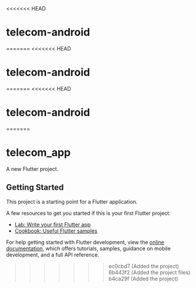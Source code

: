 <<<<<<< HEAD
# telecom-android
=======
<<<<<<< HEAD
# telecom-android
=======
<<<<<<< HEAD
# telecom-android
=======
# telecom_app

A new Flutter project.

## Getting Started

This project is a starting point for a Flutter application.

A few resources to get you started if this is your first Flutter project:

- [Lab: Write your first Flutter app](https://docs.flutter.dev/get-started/codelab)
- [Cookbook: Useful Flutter samples](https://docs.flutter.dev/cookbook)

For help getting started with Flutter development, view the
[online documentation](https://docs.flutter.dev/), which offers tutorials,
samples, guidance on mobile development, and a full API reference.
>>>>>>> ec0cbd7 (Added the project)
>>>>>>> 6b443f2 (Added the project files)
>>>>>>> b4ca29f (Added the project)
